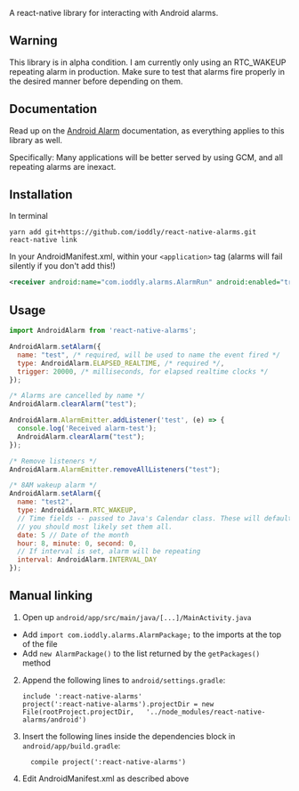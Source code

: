 A react-native library for interacting with Android alarms.

## Warning

This library is in alpha condition. I am currently only using an RTC_WAKEUP repeating alarm in production. Make sure to
test that alarms fire properly in the desired manner before depending on them.

## Documentation

Read up on the [Android Alarm](https://developer.android.com/training/scheduling/alarms.html) documentation, as
everything applies to this library as well.

Specifically: Many applications will be better served by using GCM, and all repeating alarms are inexact.

## Installation

In terminal

```shell
yarn add git+https://github.com/ioddly/react-native-alarms.git
react-native link
```

In your AndroidManifest.xml, within your `<application>` tag (alarms will fail silently if you don't add this!)

```xml
<receiver android:name="com.ioddly.alarms.AlarmRun" android:enabled="true"></receiver> 
```

## Usage

```javascript
import AndroidAlarm from 'react-native-alarms';

AndroidAlarm.setAlarm({
  name: "test", /* required, will be used to name the event fired */
  type: AndroidAlarm.ELAPSED_REALTIME, /* required */,
  trigger: 20000, /* milliseconds, for elapsed realtime clocks */
});

/* Alarms are cancelled by name */
AndroidAlarm.clearAlarm("test");

AndroidAlarm.AlarmEmitter.addListener('test', (e) => {
  console.log('Received alarm-test');
  AndroidAlarm.clearAlarm("test");
});

/* Remove listeners */
AndroidAlarm.AlarmEmitter.removeAllListeners("test");

/* 8AM wakeup alarm */
AndroidAlarm.setAlarm({
  name: "test2",
  type: AndroidAlarm.RTC_WAKEUP,
  // Time fields -- passed to Java's Calendar class. These will default to the current time if not provided
  // you should most likely set them all.
  date: 5 // Date of the month
  hour: 8, minute: 0, second: 0,
  // If interval is set, alarm will be repeating
  interval: AndroidAlarm.INTERVAL_DAY 
});

```

## Manual linking

1. Open up `android/app/src/main/java/[...]/MainActivity.java`
  - Add `import com.ioddly.alarms.AlarmPackage;` to the imports at the top of the file
  - Add `new AlarmPackage()` to the list returned by the `getPackages()` method
2. Append the following lines to `android/settings.gradle`:
  	```
  	include ':react-native-alarms'
  	project(':react-native-alarms').projectDir = new File(rootProject.projectDir, 	'../node_modules/react-native-alarms/android')
  	```
3. Insert the following lines inside the dependencies block in `android/app/build.gradle`:
  	```
      compile project(':react-native-alarms')
  	```

4. Edit AndroidManifest.xml as described above
